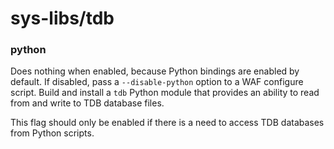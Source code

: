 # sys-libs/tdb

### python
Does nothing when enabled, because Python bindings are enabled by default. If disabled, pass a `--disable-python` option to a WAF configure script. Build and install a `tdb` Python module that provides an ability to read from and write to TDB database files.

This flag should only be enabled if there is a need to access TDB databases from Python scripts.
